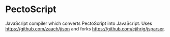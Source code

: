 PectoScript
========

JavaScript compiler which converts PectoScript into JavaScript. Uses https://github.com/zaach/jison and forks https://github.com/cjihrig/jsparser.